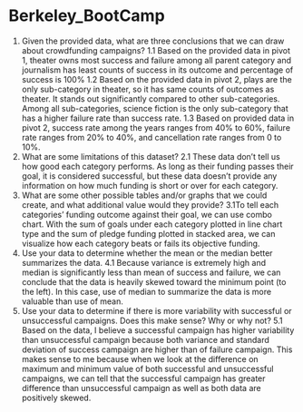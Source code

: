 # Berkeley_BootCamp

1.	Given the provided data, what are three conclusions that we can draw about crowdfunding campaigns?
1.1 Based on the provided data in pivot 1, theater owns most success and failure among all parent category and journalism has least counts of success in its outcome and percentage of success is 100%
1.2 Based on the provided data in pivot 2, plays are the only sub-category in theater, so it has same counts of outcomes as theater. It stands out significantly compared to other sub-categories. Among all sub-categories, science fiction is the only sub-category that has a higher failure rate than success rate. 
1.3 Based on provided data in pivot 2, success rate among the years ranges from 40% to 60%, failure rate ranges from 20% to 40%, and cancellation rate ranges from 0 to 10%.
2.	What are some limitations of this dataset?
2.1 These data don’t tell us how good each category performs. As long as their funding passes their goal, it is considered successful, but these data doesn’t provide any information on how much funding is short or over for each category. 
3.	What are some other possible tables and/or graphs that we could create, and what additional value would they provide?
3.1To tell each categories’ funding outcome against their goal, we can use combo chart. With the sum of goals under each category plotted in line chart type and the sum of pledge funding plotted in stacked area, we can visualize how each category beats or fails its objective funding. 
4.  Use your data to determine whether the mean or the median better summarizes the data.
4.1 Because variance is extremely high and median is significantly less than mean of success and failure, we can conclude that the data is heavily skewed toward the minimum point (to the left). In this case, use of median to summarize the data is more valuable than use of mean.
5.	Use your data to determine if there is more variability with successful or unsuccessful campaigns. Does this make sense? Why or why not?
5.1 Based on the data, I believe a successful campaign has higher variability than unsuccessful campaign because both variance and standard deviation of success campaign are higher than of failure campaign. This makes sense to me because when we look at the difference on maximum and minimum value of both successful and unsuccessful campaigns, we can tell that the successful campaign has greater difference than unsuccessful campaign as well as both data are positively skewed.
